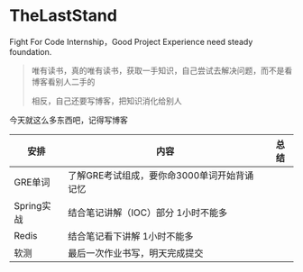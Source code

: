 # TheLastStand
Fight For Code Internship，Good Project Experience need steady foundation.

> 唯有读书，真的唯有读书，获取一手知识，自己尝试去解决问题，而不是看博客看别人二手的
>
> 相反，自己还要写博客，把知识消化给别人

今天就这么多东西吧，记得写博客

| 安排       | 内容                                        | 总结 |
| ---------- | ------------------------------------------- | ---- |
| GRE单词    | 了解GRE考试组成，要你命3000单词开始背诵记忆 |      |
| Spring实战 | 结合笔记讲解（IOC）部分 1小时不能多         |      |
| Redis      | 结合笔记看下讲解 1小时不能多                |      |
| 软测       | 最后一次作业书写，明天完成提交              |      |

